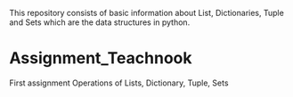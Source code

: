 This repository consists of basic information about List, Dictionaries, Tuple and Sets which are the data structures in python. 

# Assignment_Teachnook
First assignment
Operations of Lists, Dictionary, Tuple, Sets
